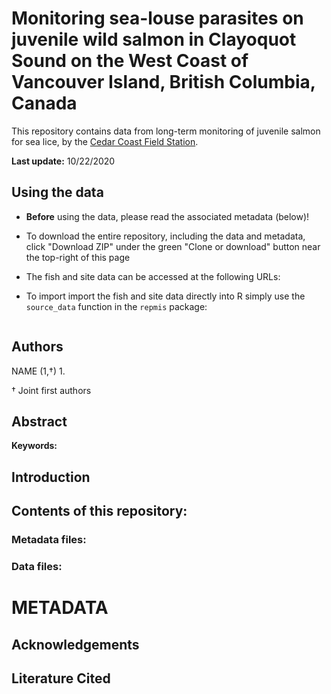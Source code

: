 # Monitoring sea-louse parasites on juvenile wild salmon in Clayoquot Sound on the West Coast of Vancouver Island, British Columbia, Canada

This repository contains data from long-term monitoring of juvenile salmon for sea lice, by the [Cedar Coast Field Station](www.cedarcoast.org). 

**Last update:** 10/22/2020
 
## Using the data
* **Before** using the data, please read the associated metadata (below)!
* To download the entire repository, including the data and metadata, click "Download ZIP" under the green "Clone or download" button near the top-right of this page
* The fish and site data can be accessed at the following URLs:


* To import import the fish and site data directly into R simply use the `source_data` function in the `repmis` package:

```

```

## Authors

NAME (1,†)
1. 

† Joint first authors

## Abstract


**Keywords:**

## Introduction


## Contents of this repository:

### Metadata files:


### Data files:


# METADATA

## Acknowledgements



## Literature Cited 
